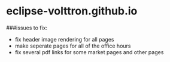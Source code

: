 # eclipse-volttron.github.io

###issues to fix:
- fix header image rendering for all pages
- make seperate pages for all of the office hours
- fix several pdf links for some market pages and other pages